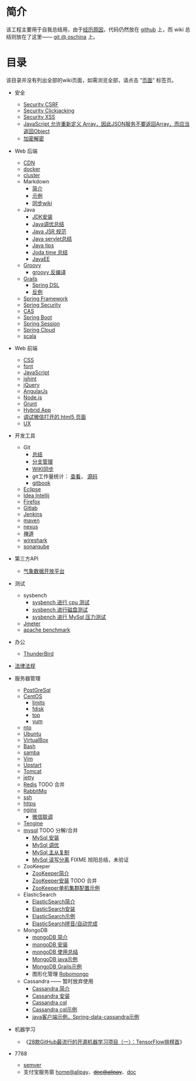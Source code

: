 # 简介
该工程主要用于自我总结用，由于[经历原因](introduction)，代码仍然放在 [github](https://github.com/btpka3/btpka3.github.com) 上，而 wiki 总结则放在了这里—— [git @ oschina](http://git.oschina.net/btpka3/btpka3/wikis/home) 上。

# 目录

该目录并没有列出全部的wiki页面，如需浏览全部，请点击 “[页面](pages)” 标签页。   

* 安全
    * [Security CSRF](security-csrf)
    * [Security Clickjacking](security-clickjacking)
    * [Security XSS](security-xss)
    * [JavaScript 允许重新定义 Array，因此JSON服务不要返回Array，而应当返回Object](http://haacked.com/archive/2008/11/20/anatomy-of-a-subtle-json-vulnerability.aspx/)
    * [加密解密](enc)
    

* Web 后端
    * [CDN](cdn)
    * [docker](docker)
    * [cluster](Cluster)
    * Markdown
        * [简介](md-intro)
        * [示例](md-demo)
        * [同步wiki](md-sync)
    * Java
        * [JDK安装](java-jdk-install)
        * [Java调优总结](java-tuning)
        * [Java JSR 规范](java-jsr)
        * [Java servlet总结](java-servlet)
        * [Java tips](java-tips)
        * [Joda time 总结](joda-time)
        * [JavaEE](javaee)
    * [Groovy](groovy)
        * [groovy 反编译](groovy-decompile)
    * [Grails](grails)
        * [Spring DSL](grails-spring-dsl)
        * [反例](grails-counter-example)
    * [Spring Framework](spring-framework)
    * [Spring Security](spring-security)
    * [CAS](cas-intro)
    * [Spring Boot](spring-boot)
    * [Spring Session](spring-session)
    * [Spring Cloud](spring-cloud)
    * [scala](scala)
* Web 前端
    * [CSS](css)
    * [font](font)
    * [JavaScript](js)
    * [jshint](jshint)
    * [jQuery](http://jquery.com/)
    * [AngularJs](angularjs )
    * [Node.js](nodejs)
    * [Grunt](grunt)
    * [Hybrid App](hybird-app)
    * [调试微信打开的 html5 页面](weixin-h5-debug)
    * [UX](ux)

* 开发工具
    * Git
        * [总结](git)
        * [分支管理](git-branch)
        * [WIKI同步](git-sync)
        * git工作量统计： [查看](http://btpka3.github.io/js/node/git-stat/stat/)， [源码](https://github.com/btpka3/btpka3.github.com/blob/master/js/node/git-stat/)
        * [gitbook](gitbook)
    * [Eclipse](eclipse)
    * [Idea Intellij](idea-intellij)
    * [Firefox](firefox)
    * [Gitlab](gitlab)
    * [Jenkins](jenkins)
    * [maven](maven)
    * [nexus](nexus)
    * [禅道](zentao)
    * [wireshark](wireshark)
    * [sonarqube](sonarqube)

* 第三方API
    * [气象数据开放平台](weather)

* 测试
    * sysbench
        * [sysbench 进行 cpu 测试](sysbench-cpu)
        * [sysbench 进行磁盘测试](sysbench-fileio)
        * [sysbench 进行 MySql 压力测试](sysbench-mysql)
    * [Jmeter](jmeter)
    * [apache benchmark](ab) 

* 办公
    * [ThunderBird](thunderbird)
* [法律法规](law)

* 服务器管理
    * [PostGreSql](centos-postgresql)
    * [CentOS](centos-base-setup)
        * [limits](centos-limits)
        * [fdisk](fdisk)
        * [top](top)
        * [yum](yum)
    * [ntp](ntp)
    * [Ubuntu](ubuntu)
    * [VirtualBox](virtualbox)
    * [Bash](bash)
    * [samba](samba)
    * [Vim](vim)
    * [Upstart](upstart)
    * [Tomcat](tomcat)
    * [jetty](jetty)
    * [Redis](redis)               TODO 合并
    * [RabbitMq](rabbitmq)
    * [ssh](ssh)
    * [https](https)
    * [nginx](nginx)
        * [微信联调](nginx-weixin)
    * [Tengine](tengine)
    * [mysql](MySql) TODO 分解/合并
        * [MySql 安装](mysql-install)
        * [MySql 调优](mysql-tuning)
        * [MySql 主从复制](mysql-replication)
        * [MySql 读写分离](mysql-rw-splitting) FIXME 旭阳总结，未验证
    * ZooKeeper
        * [ZooKeeper简介](zk-intro)
        * [ZooKeeper安装](zk-install)   TODO 合并
        * [ZooKeeper单机集群配置示例](zk-cluster-demo)
    * ElasticSearch
        * [ElasticSearch简介](es-intro)
        * [ElasticSearch安装](es-install)
        * [ElasticSearch示例](es-search)
        * [ElasticSearch拼音/自动完成](es-pinyin)
    * MongoDB
        * [mongoDB 简介](mongo-intro)
        * [mongoDB 安装](mongo-install)
        * [mongoDB 使用总结](mongo)
        * [MongoDB java示例](mongo-java-demo)
        * [MongoDB Grails示例](https://github.com/btpka3/btpka3.github.com/tree/master/grails/my-mongo)
        * 图形化管理 [Robomongo](robomongo)
    * Cassandra  —— 暂时放弃使用
        * [Cassandra 简介](cassandra-intro)
        * [Cassandra 安装](cassandra-install)
        * [Cassandra cql](cassandra-cql)
        * [Cassandra cql示例](cassandra-cql-demo)
        * [java客户端示例，Spring-data-cassandra示例](https://github.com/btpka3/btpka3.github.com/tree/master/java/first-cassandra)
* 机器学习
    * 《[28款GitHub最流行的开源机器学习项目（一）：TensorFlow排榜首](https://yq.aliyun.com/articles/30794?&utm_campaign=sys&utm_medium=market&utm_source=edm_email&msctype=email&mscmsgid=117816050400209379&)》

* 7788
    * [semver](http://semver.org/lang/zh-CN/)
    * 支付宝服务窗 [home@alipay](https://fuwu.alipay.com/platform/main.htm)、~~[doc@alipay](https://fuwu.alipay.com/platform/doc.htm)~~、[doc](https://doc.open.alipay.com/docs/doc.htm?spm=a219a.7629140.0.0.wcvHor&treeId=53&articleId=103537&docType=1)